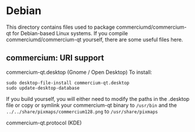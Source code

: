 
Debian
====================
This directory contains files used to package commerciumd/commercium-qt
for Debian-based Linux systems. If you compile commerciumd/commercium-qt yourself, there are some useful files here.

## commercium: URI support ##


commercium-qt.desktop  (Gnome / Open Desktop)
To install:

	sudo desktop-file-install commercium-qt.desktop
	sudo update-desktop-database

If you build yourself, you will either need to modify the paths in
the .desktop file or copy or symlink your commercium-qt binary to `/usr/bin`
and the `../../share/pixmaps/commercium128.png` to `/usr/share/pixmaps`

commercium-qt.protocol (KDE)

